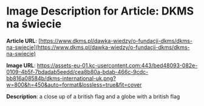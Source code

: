 # Image Description for Article: DKMS na świecie
**Article URL**: [https://www.dkms.pl/dawka-wiedzy/o-fundacji-dkms/dkms-na-swiecie](https://www.dkms.pl/dawka-wiedzy/o-fundacji-dkms/dkms-na-swiecie)

**Image URL**: https://assets-eu-01.kc-usercontent.com:443/bed48093-082e-0109-4b5f-7bdadab5eedd/cea8b80a-bdab-466c-9cdc-bb816a08584b/dkms-international-uk.png?w=800&h=450&auto=format&lossless=true&fit=cover

**Description**: a close up of a british flag and a globe with a british flag
